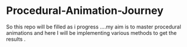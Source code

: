 # Procedural-Animation-Journey
So this repo will be filled as i progress ....my aim is to master procedural animations and here I will be implementing various methods to get the results .
